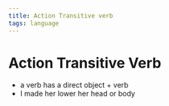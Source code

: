```yaml
---
title: Action Transitive verb
tags: language
---
```


# Action Transitive Verb
- a verb has a direct object + verb
- I made her lower her head or body
























